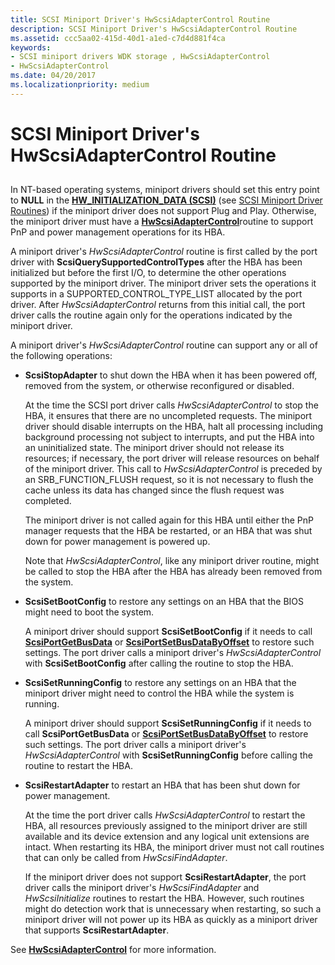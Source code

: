 ```yaml
---
title: SCSI Miniport Driver's HwScsiAdapterControl Routine
description: SCSI Miniport Driver's HwScsiAdapterControl Routine
ms.assetid: ccc5aa02-415d-40d1-a1ed-c7d4d881f4ca
keywords:
- SCSI miniport drivers WDK storage , HwScsiAdapterControl
- HwScsiAdapterControl
ms.date: 04/20/2017
ms.localizationpriority: medium
---
```


# SCSI Miniport Driver's HwScsiAdapterControl Routine

## <span id="ddk_scsi_miniport_drivers_hwscsiadaptercontrol_routine_kg"></span><span id="DDK_SCSI_MINIPORT_DRIVERS_HWSCSIADAPTERCONTROL_ROUTINE_KG"></span>

In NT-based operating systems, miniport drivers should set this entry point to **NULL** in the [**HW\_INITIALIZATION\_DATA (SCSI)**](/windows-hardware/drivers/ddi/srb/ns-srb-_hw_initialization_data) (see [SCSI Miniport Driver Routines](scsi-miniport-driver-routines.md)) if the miniport driver does not support Plug and Play. Otherwise, the miniport driver must have a [**HwScsiAdapterControl**](/previous-versions/windows/hardware/drivers/ff557274(v=vs.85))routine to support PnP and power management operations for its HBA.

A miniport driver's *HwScsiAdapterControl* routine is first called by the port driver with **ScsiQuerySupportedControlTypes** after the HBA has been initialized but before the first I/O, to determine the other operations supported by the miniport driver. The miniport driver sets the operations it supports in a SUPPORTED\_CONTROL\_TYPE\_LIST allocated by the port driver. After *HwScsiAdapterControl* returns from this initial call, the port driver calls the routine again only for the operations indicated by the miniport driver.

A miniport driver's *HwScsiAdapterControl* routine can support any or all of the following operations:

-   **ScsiStopAdapter** to shut down the HBA when it has been powered off, removed from the system, or otherwise reconfigured or disabled.

    At the time the SCSI port driver calls *HwScsiAdapterControl* to stop the HBA, it ensures that there are no uncompleted requests. The miniport driver should disable interrupts on the HBA, halt all processing including background processing not subject to interrupts, and put the HBA into an uninitialized state. The miniport driver should not release its resources; if necessary, the port driver will release resources on behalf of the miniport driver. This call to *HwScsiAdapterControl* is preceded by an SRB\_FUNCTION\_FLUSH request, so it is not necessary to flush the cache unless its data has changed since the flush request was completed.

    The miniport driver is not called again for this HBA until either the PnP manager requests that the HBA be restarted, or an HBA that was shut down for power management is powered up.

    Note that *HwScsiAdapterControl*, like any miniport driver routine, might be called to stop the HBA after the HBA has already been removed from the system.

-   **ScsiSetBootConfig** to restore any settings on an HBA that the BIOS might need to boot the system.

    A miniport driver should support **ScsiSetBootConfig** if it needs to call [**ScsiPortGetBusData**](/windows-hardware/drivers/ddi/srb/nf-srb-scsiportgetbusdata) or [**ScsiPortSetBusDataByOffset**](/windows-hardware/drivers/ddi/srb/nf-srb-scsiportsetbusdatabyoffset) to restore such settings. The port driver calls a miniport driver's *HwScsiAdapterControl* with **ScsiSetBootConfig** after calling the routine to stop the HBA.

-   **ScsiSetRunningConfig** to restore any settings on an HBA that the miniport driver might need to control the HBA while the system is running.

    A miniport driver should support **ScsiSetRunningConfig** if it needs to call **ScsiPortGetBusData** or [**ScsiPortSetBusDataByOffset**](/windows-hardware/drivers/ddi/srb/nf-srb-scsiportsetbusdatabyoffset) to restore such settings. The port driver calls a miniport driver's *HwScsiAdapterControl* with **ScsiSetRunningConfig** before calling the routine to restart the HBA.

-   **ScsiRestartAdapter** to restart an HBA that has been shut down for power management.

    At the time the port driver calls *HwScsiAdapterControl* to restart the HBA, all resources previously assigned to the miniport driver are still available and its device extension and any logical unit extensions are intact. When restarting its HBA, the miniport driver must not call routines that can only be called from *HwScsiFindAdapter*.

    If the miniport driver does not support **ScsiRestartAdapter**, the port driver calls the miniport driver's *HwScsiFindAdapter* and *HwScsiInitialize* routines to restart the HBA. However, such routines might do detection work that is unnecessary when restarting, so such a miniport driver will not power up its HBA as quickly as a miniport driver that supports **ScsiRestartAdapter**.

See [**HwScsiAdapterControl**](/previous-versions/windows/hardware/drivers/ff557274(v=vs.85)) for more information.

 

